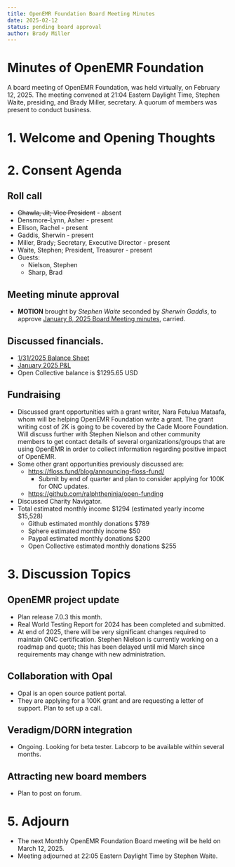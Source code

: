 ```yaml
---
title: OpenEMR Foundation Board Meeting Minutes
date: 2025-02-12
status: pending board approval
author: Brady Miller
---
```


# Minutes of OpenEMR Foundation

A board meeting of OpenEMR Foundation, was held virtually, on February 12, 2025. The meeting convened at 21:04 Eastern Daylight Time, Stephen Waite, presiding, and Brady Miller, secretary. A quorum of members was present to conduct business.

# 1. Welcome and Opening Thoughts

# 2. Consent Agenda
## Roll call
  - ~~Chawla, Jit; Vice President~~ - absent
  - Densmore-Lynn, Asher - present
  - Ellison, Rachel - present
  - Gaddis, Sherwin - present
  - Miller, Brady; Secretary, Executive Director - present
  - Waite, Stephen; President, Treasurer - present
  - Guests:
    - Nielson, Stephen
    - Sharp, Brad

## Meeting minute approval
  - **MOTION** brought by _Stephen Waite_ seconded by _Sherwin Gaddis_, to approve [January 8, 2025 Board Meeting minutes](https://github.com/openemr/foundation-minutes/blob/master/2025-01-08-Board.md), carried.

## Discussed financials.
   - [1/31/2025 Balance Sheet](https://community.open-emr.org/uploads/short-url/k3ot3jLM5AiPuI9VY8OcRnbPE8q.pdf)
   - [January 2025 P&L](https://community.open-emr.org/uploads/short-url/hoMIN3TUgbUA2UFQss8FfYcwE6j.pdf)
  - Open Collective balance is $1295.65 USD

## Fundraising
  - Discussed grant opportunities with a grant writer, Nara Fetulua Mataafa, whom will be helping OpenEMR Foundation write a grant. The grant writing cost of 2K is going to be covered by the Cade Moore Foundation. Will discuss further with Stephen Nielson and other community members to get contact details of several organizations/groups that are using OpenEMR in order to collect information regarding positive impact of OpenEMR.
  - Some other grant opportunities previously discussed are:
    - https://floss.fund/blog/announcing-floss-fund/
      - Submit by end of quarter and plan to consider applying for 100K for ONC updates.
    - https://github.com/ralphtheninja/open-funding
  - Discussed Charity Navigator.
  - Total estimated monthly income $1294 (estimated yearly income $15,528)
    - Github estimated monthly donations $789
    - Sphere estimated monthly income $50
    - Paypal estimated monthly donations $200
    - Open Collective estimated monthly donations $255

# 3. Discussion Topics

## OpenEMR project update
  - Plan release 7.0.3 this month.
  - Real World Testing Report for 2024 has been completed and submitted.
  - At end of 2025, there will be very significant changes required to maintain ONC certification. Stephen Nielson is currently working on a roadmap and quote; this has been delayed until mid March since requirements may change with new administration.

## Collaboration with Opal
  - Opal is an open source patient portal.
  - They are applying for a 100K grant and are requesting a letter of support. Plan to set up a call.
 
## Veradigm/DORN integration
  - Ongoing. Looking for beta tester. Labcorp to be available within several months.

## Attracting new board members
  - Plan to post on forum.

# 5. Adjourn
  - The next Monthly OpenEMR Foundation Board meeting will be held on March 12, 2025.
  - Meeting adjourned at 22:05 Eastern Daylight Time by Stephen Waite.
 
